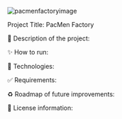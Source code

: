 

![pacmenfactoryimage](https://user-images.githubusercontent.com/101289219/170178171-962c6c49-5536-43a8-8ef9-cfffdbd37800.jpg)



   Project Title: PacMen Factory 

🎯 Description of the project:

✨ How to run:

🚀 Technologies:

✅ Requirements:

♻️ Roadmap of future improvements: 

🌱 License information:
 
 






 
